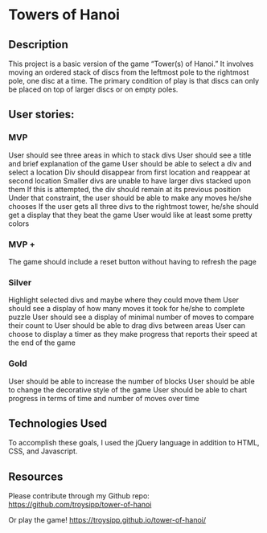 # Towers of Hanoi

## Description

This project is a basic version of the game “Tower(s) of Hanoi.” It involves moving an ordered stack of discs from the leftmost pole to the rightmost pole, one disc at a time.  The primary condition of play is that discs can only be placed on top of larger discs or on empty poles.

## User stories:

### MVP
User should see three areas in which to stack divs
User should see a title and brief explanation of the game
User should be able to select a div and select a location
Div should disappear from first location and reappear at second location
Smaller divs are unable to have larger divs stacked upon them
   If this is attempted, the div should remain at its previous position
Under that constraint, the user should be able to make any moves he/she chooses
If the user gets all three divs to the rightmost tower, he/she should get a display that they beat the game
User would like at least some pretty colors


### MVP +
The game should include a reset button without having to refresh the page


### Silver
Highlight selected divs and maybe where they could move them
User should see a display of how many moves it took for he/she to complete puzzle
User should see a display of minimal number of moves to compare their count to
User should be able to drag divs between areas
User can choose to display a timer as they make progress that reports their speed at the end of the game

### Gold
User should be able to increase the number of blocks
User should be able to change the decorative style of the game
User should be able to chart progress in terms of time and number of moves over time

## Technologies Used

To accomplish these goals, I used the jQuery language in addition to HTML, CSS, and Javascript.

## Resources

Please contribute through my Github repo:
https://github.com/troysipp/tower-of-hanoi

Or play the game!
https://troysipp.github.io/tower-of-hanoi/
